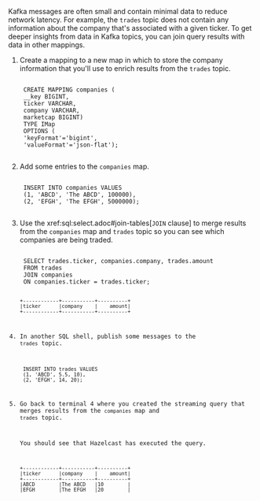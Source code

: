 Kafka messages are often small and contain minimal data to reduce network latency. For example, the `trades` topic does not contain any information about the company that's associated with a given ticker. To get deeper insights from data in Kafka topics, you can join query results with data in other mappings.

1. Create a mapping to a new map in which to store the company information that you'll use to enrich results from the `trades` topic.

    <code class="execute T4" title="Run command">
    CREATE MAPPING companies (
    __key BIGINT,
    ticker VARCHAR,
    company VARCHAR,
    marketcap BIGINT)
    TYPE IMap
    OPTIONS (
    'keyFormat'='bigint',
    'valueFormat'='json-flat');
    </code>

1. Add some entries to the `companies` map.

    <code class="execute T4" title="Run command">
    INSERT INTO companies VALUES
    (1, 'ABCD', 'The ABCD', 100000),
    (2, 'EFGH', 'The EFGH', 5000000);
    </code>

1. Use the xref:sql:select.adoc#join-tables[`JOIN` clause] to merge results from the `companies` map and `trades` topic so you can see which companies are being traded.

    <code class="execute T4" title="Run command">
    SELECT trades.ticker, companies.company, trades.amount
    FROM trades
    JOIN companies
    ON companies.ticker = trades.ticker;

    ```
    +------------+-----------+----------+
    |ticker      |company    |    amount|
    +------------+-----------+----------+
    ```

1. In another SQL shell, publish some messages to the `trades` topic.

    <code class="execute T5" title="Run command">
    INSERT INTO trades VALUES
    (1, 'ABCD', 5.5, 10),
    (2, 'EFGH', 14, 20);
    </code>

1. Go back to terminal 4 where you created the streaming query that merges results from the `companies` map and `trades` topic.

    You should see that Hazelcast has executed the query.

    ```
    +------------+-----------+----------+
    |ticker      |company    |    amount|
    +------------+-----------+----------+
    |ABCD        |The ABCD   |10        |
    |EFGH        |The EFGH   |20        |
    ```

